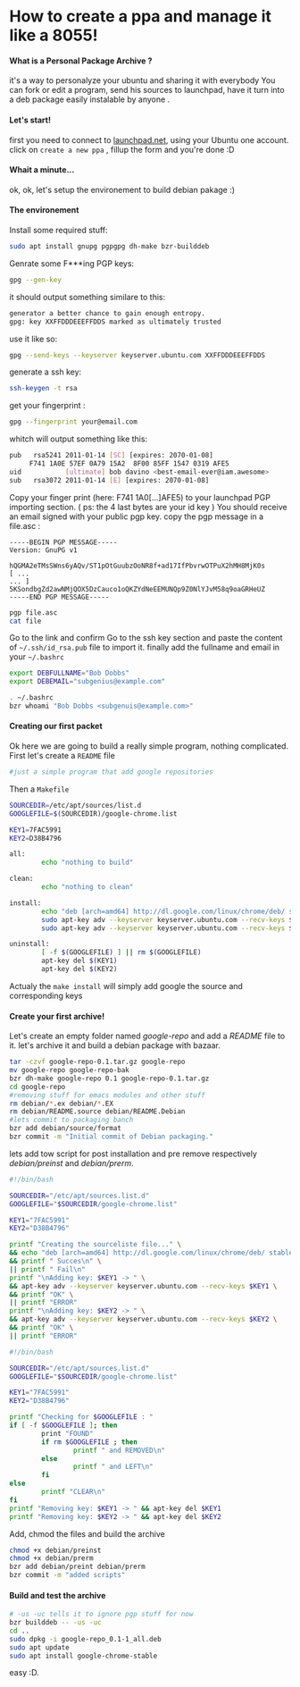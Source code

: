 # How to create a ppa and manage it like a 8055!

#### What is a Personal Package Archive ?
it's a way to personalyze your ubuntu and sharing it with everybody
You can fork or edit a program, send his sources to launchpad, have it turn into a deb package easily instalable by anyone .
#### Let's start!
first you need to connect to [launchpad.net](http://launchpad.net), using your Ubuntu one account.
click on ```create a new ppa``` , fillup the form and you're done :D
#### Whait a minute...
ok, ok, let's setup the environement to build debian pakage :)
#### The environement
 Install some required stuff:
 ```bash
 sudo apt install gnupg pgpgpg dh-make bzr-builddeb
 ```
 Genrate some F***ing PGP keys:
 ```bash
 gpg --gen-key
 ```
 it should output something similare to this:
 ```bash
 generator a better chance to gain enough entropy.
gpg: key XXFFDDDEEEFFDDS marked as ultimately trusted
 ```
 use it like so:
 ```bash
 gpg --send-keys --keyserver keyserver.ubuntu.com XXFFDDDEEEFFDDS
 ```
 generate a ssh key:
 ```bash
 ssh-keygen -t rsa
 ```
 get your fingerprint :
 ```bash
 gpg --fingerprint your@email.com
 ```
 whitch will output something like this:
 ```bash
 pub   rsa5241 2011-01-14 [SC] [expires: 2070-01-08]
      F741 1A0E 57EF 0A79 15A2  8F00 85FF 1547 0319 AFE5
uid           [ultimate] bob davino <best-email-ever@iam.awesome>
sub   rsa3072 2011-01-14 [E] [expires: 2070-01-08]
 ```
 Copy your finger print (here:  F741 1A0[...]AFE5)  to your launchpad PGP importing section. ( ps: the 4 last bytes are your id key )
 You should receive an email signed with your public pgp key.
 copy the pgp message in a file.asc :
 ```
 -----BEGIN PGP MESSAGE-----  
Version: GnuPG v1  
  
hQGMA2eTMsSWns6yAQv/ST1pOtGuubzOoNR8f+ad17IfPbvrwOTPuX2hMH8MjK0s 
[ ...
... ]
5KSondbgZd2awNMjQOX5DzCauco1oQKZYdNeEEMUNQp9Z0NlYJvM58q9oaGRHeUZ
-----END PGP MESSAGE-----
 ```
 ```bash
 pgp file.asc
 cat file
 ```
 Go to the link and confirm
 Go to the ssh key section and paste the content of ```~/.ssh/id_rsa.pub``` file to import it.
 finally add the fullname and email in your ```~/.bashrc```
 ```bash
export DEBFULLNAME="Bob Dobbs"
export DEBEMAIL="subgenius@example.com"
 ```
 ```bash
 . ~/.bashrc
bzr whoami "Bob Dobbs <subgenuis@example.com>"
 ```
#### Creating our first packet
Ok here we are going to build a really simple program, nothing complicated.
First let's create a ```README``` file
```bash
#just a simple program that add google repositories
```
Then a ```Makefile```
```bash
SOURCEDIR=/etc/apt/sources/list.d
GOOGLEFILE=$(SOURCEDIR)/google-chrome.list

KEY1=7FAC5991
KEY2=D38B4796

all: 
        echo "nothing to build"

clean:
        echo "nothing to clean"

install:
        echo "deb [arch=amd64] http://dl.google.com/linux/chrome/deb/ stable main" > $(GOOGLEFILE) 
        sudo apt-key adv --keyserver keyserver.ubuntu.com --recv-keys $(KEY1)
        sudo apt-key adv --keyserver keyserver.ubuntu.com --recv-keys $(KEY2)

uninstall:
        [ -f $(GOOGLEFILE) ] || rm $(GOOGLEFILE)
        apt-key del $(KEY1)
        apt-key del $(KEY2)
```

Actualy the ```make install``` will simply add google the source and corresponding keys
#### Create your first archive!
Let's create an empty folder named *google-repo* and add a *README* file to it.
let's archive it and build a debian package with bazaar.
```bash
tar -czvf google-repo-0.1.tar.gz google-repo
mv google-repo google-repo-bak
bzr dh-make google-repo 0.1 google-repo-0.1.tar.gz
cd google-repo
#removing stuff for emacs modules and other stuff
rm debian/*.ex debian/*.EX
rm debian/README.source debian/README.Debian
#lets commit to packaging banch
bzr add debian/source/format
bzr commit -m "Initial commit of Debian packaging."
```
lets add tow script for post installation and pre remove respectively *debian/preinst* and *debian/prerm*.

```bash
#!/bin/bash

SOURCEDIR="/etc/apt/sources.list.d"
GOOGLEFILE="$SOURCEDIR/google-chrome.list"

KEY1="7FAC5991"
KEY2="D38B4796"

printf "Creating the sourceliste file..." \
&& echo "deb [arch=amd64] http://dl.google.com/linux/chrome/deb/ stable main" > $GOOGLEFILE \
&& printf " Succes\n" \
|| printf " Fail\n"
printf "\nAdding key: $KEY1 -> " \
&& apt-key adv --keyserver keyserver.ubuntu.com --recv-keys $KEY1 \
&& printf "OK" \
|| printf "ERROR"
printf "\nAdding key: $KEY2 -> " \
&& apt-key adv --keyserver keyserver.ubuntu.com --recv-keys $KEY2 \
&& printf "OK" \
|| printf "ERROR"
```
```bash
#!/bin/bash

SOURCEDIR="/etc/apt/sources.list.d"
GOOGLEFILE="$SOURCEDIR/google-chrome.list"

KEY1="7FAC5991"
KEY2="D38B4796"

printf "Checking for $GOOGLEFILE : "
if [ -f $GOOGLEFILE ]; then
        print "FOUND"
        if rm $GOOGLEFILE ; then
                printf " and REMOVED\n"
        else
                printf " and LEFT\n"
        fi
else
        printf "CLEAR\n"
fi
printf "Removing key: $KEY1 -> " && apt-key del $KEY1
printf "Removing key: $KEY2 -> " && apt-key del $KEY2
```

Add, chmod the files and build the archive
```bash
chmod +x debian/preinst
chmod +x debian/prerm
bzr add debian/preint debian/prerm
bzr commit -m "added scripts"
```
#### Build and test the archive
```bash
# -us -uc tells it to ignore pgp stuff for now
bzr builddeb -- -us -uc
cd ..
sudo dpkg -i google-repo_0.1-1_all.deb
sudo apt update
sudo apt install google-chrome-stable
```
easy :D.
